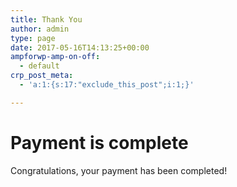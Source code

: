 ```yaml
---
title: Thank You
author: admin
type: page
date: 2017-05-16T14:13:25+00:00
ampforwp-amp-on-off:
  - default
crp_post_meta:
  - 'a:1:{s:17:"exclude_this_post";i:1;}'

---
```

# Payment is complete

Congratulations, your payment has been completed!